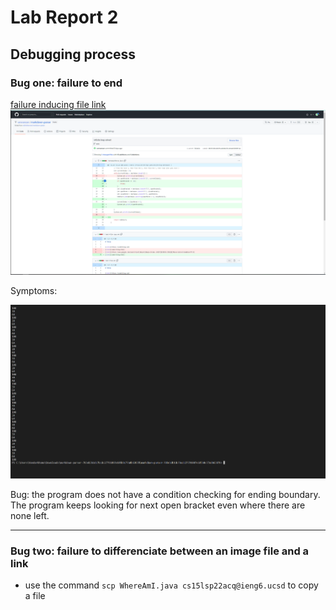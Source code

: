 # Lab Report 2
## Debugging process

### Bug one: failure to end

[failure inducing file link](https://github.com/vanvansan/markdown-parser/edit/main/test-file.md)
![image](endingbug.png)

Symptoms:

![image](bug1.png)

Bug: the program does not have a condition checking for ending boundary. The program keeps looking for next open bracket even where there are none left.
___


### Bug two: failure to differenciate between an image file and a link

- use the command `scp WhereAmI.java cs15lsp22acq@ieng6.ucsd` to copy a file 
